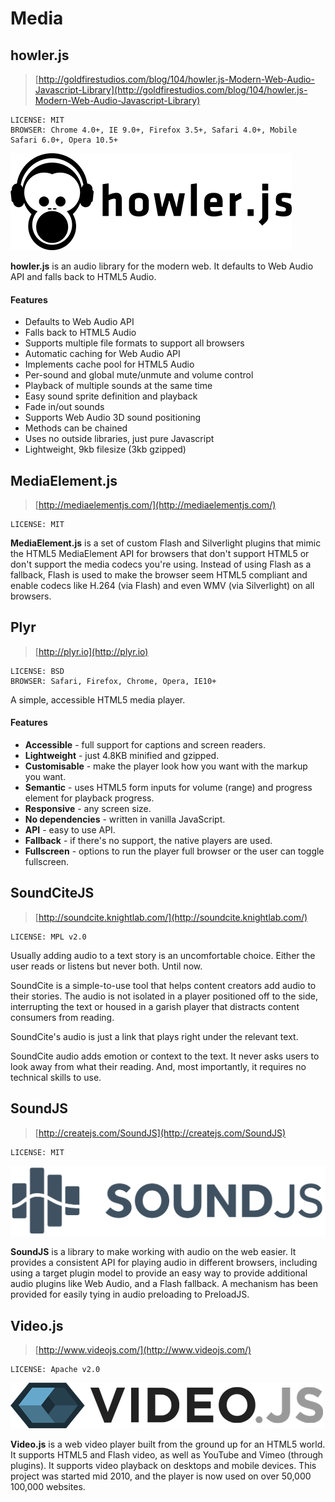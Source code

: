 # Media

## howler.js

> [http://goldfirestudios.com/blog/104/howler.js-Modern-Web-Audio-Javascript-Library](http://goldfirestudios.com/blog/104/howler.js-Modern-Web-Audio-Javascript-Library)

	LICENSE: MIT
	BROWSER: Chrome 4.0+, IE 9.0+, Firefox 3.5+, Safari 4.0+, Mobile Safari 6.0+, Opera 10.5+
	
![logo](../images/logo_howlerjs.png)
	
**howler.js** is an audio library for the modern web. It defaults to Web Audio API and falls back to HTML5 Audio.

#### Features

* Defaults to Web Audio API
* Falls back to HTML5 Audio
* Supports multiple file formats to support all browsers
* Automatic caching for Web Audio API
* Implements cache pool for HTML5 Audio
* Per-sound and global mute/unmute and volume control
* Playback of multiple sounds at the same time
* Easy sound sprite definition and playback
* Fade in/out sounds
* Supports Web Audio 3D sound positioning
* Methods can be chained
* Uses no outside libraries, just pure Javascript
* Lightweight, 9kb filesize (3kb gzipped)


## MediaElement.js

> [http://mediaelementjs.com/](http://mediaelementjs.com/)

	LICENSE: MIT

**MediaElement.js** is a set of custom Flash and Silverlight plugins that mimic the HTML5 MediaElement API for browsers that don't support HTML5 or don't support the media codecs you're using. Instead of using Flash as a fallback, Flash is used to make the browser seem HTML5 compliant and enable codecs like H.264 (via Flash) and even WMV (via Silverlight) on all browsers.


## Plyr

> [http://plyr.io](http://plyr.io)

	LICENSE: BSD
	BROWSER: Safari, Firefox, Chrome, Opera, IE10+

A simple, accessible HTML5 media player.


#### Features

* **Accessible** - full support for captions and screen readers.
* **Lightweight** - just 4.8KB minified and gzipped.
* **Customisable** - make the player look how you want with the markup you want.
* **Semantic** - uses HTML5 form inputs for volume (range) and progress element for playback progress.
* **Responsive** - any screen size.
* **No dependencies** - written in vanilla JavaScript.
* **API** - easy to use API.
* **Fallback** - if there's no support, the native players are used.
* **Fullscreen** - options to run the player full browser or the user can toggle fullscreen.

## SoundCiteJS

> [http://soundcite.knightlab.com/](http://soundcite.knightlab.com/)

	LICENSE: MPL v2.0

Usually adding audio to a text story is an uncomfortable choice. Either the user reads or listens but never both. Until now.

SoundCite is a simple-to-use tool that helps content creators add audio to their stories. The audio is not isolated in a player positioned off to the side, interrupting the text or housed in a garish player that distracts content consumers from reading.

SoundCite's audio is just a link that plays right under the relevant text.

SoundCite audio adds emotion or context to the text. It never asks users to look away from what their reading. And, most importantly, it requires no technical skills to use.



## SoundJS

> [http://createjs.com/SoundJS](http://createjs.com/SoundJS)

	LICENSE: MIT

![logo](../images/logo_soundjs.svg)

**SoundJS** is a library to make working with audio on the web easier. It provides a consistent API for playing audio in different browsers, including using a target plugin model to provide an easy way to provide additional audio plugins like Web Audio, and a Flash fallback. A mechanism has been provided for easily tying in audio preloading to PreloadJS.

## Video.js

> [http://www.videojs.com/](http://www.videojs.com/)

	LICENSE: Apache v2.0

![logo](../images/logo_videojs.png)

**Video.js** is a web video player built from the ground up for an HTML5 world. It supports HTML5 and Flash video, as well as YouTube and Vimeo (through plugins). It supports video playback on desktops and mobile devices. This project was started mid 2010, and the player is now used on over 50,000 100,000 websites.